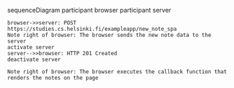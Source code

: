 sequenceDiagram
participant browser
participant server

    browser->>server: POST https://studies.cs.helsinki.fi/exampleapp/new_note_spa
    Note right of browser: The browser sends the new note data to the server
    activate server
    server-->>browser: HTTP 201 Created
    deactivate server

    Note right of browser: The browser executes the callback function that renders the notes on the page

